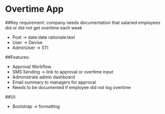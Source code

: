 # Overtime App

##Key requirement: company needs documentation that salaried employees did or did not get overtime each week
- Post -> date:date rationale:text
- User -> Devise
- AdminUser -> STI

##Features:
- Approval Workflow
- SMS Sending -> link to approval or overtime input
- Administrate admin dashboard
- Email summary to managers for approval
- Needs to be documented if employee did not log overtime

##UI:
- Bootstrap -> formatting 